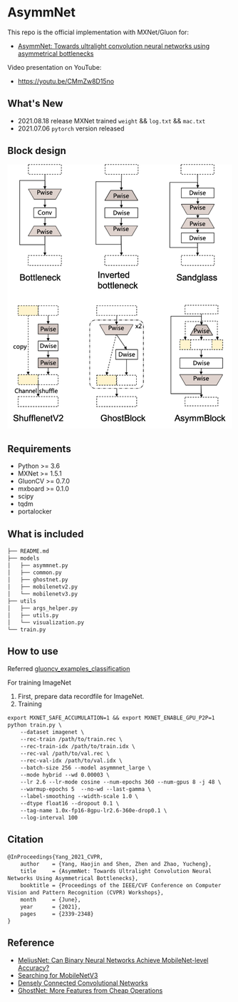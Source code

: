 # AsymmNet
This repo is the official implementation with MXNet/Gluon for:
 * [AsymmNet: Towards ultralight convolution neural networks using asymmetrical bottlenecks](https://arxiv.org/abs/2104.07770) 

 Video presentation on YouTube: 
 * https://youtu.be/CMmZw8D15no

## What's New
* 2021.08.18 release MXNet trained `weight` && `log.txt` && `mac.txt`
* 2021.07.06 `pytorch` version released


## Block design
![Structure compare](images/structure_compare.png)

## Requirements
* Python \>= 3.6
* MXNet \>= 1.5.1
* GluonCV \>= 0.7.0
* mxboard \>= 0.1.0
* scipy
* tqdm
* portalocker


## What is included

```text
├── README.md
├── models
│   ├── asymmnet.py
│   ├── common.py
│   ├── ghostnet.py
│   ├── mobilenetv2.py
│   └── mobilenetv3.py
├── utils
│   ├── args_helper.py
│   ├── utils.py
│   └── visualization.py
└── train.py
```

## How to use

Referred [gluoncv_examples_classification](https://cv.gluon.ai/build/examples_classification/dive_deep_imagenet.html)

For training ImageNet
1. First, prepare data recordfile for ImageNet.
2. Training 

```text
export MXNET_SAFE_ACCUMULATION=1 && export MXNET_ENABLE_GPU_P2P=1
python train.py \
    --dataset imagenet \
    --rec-train /path/to/train.rec \
    --rec-train-idx /path/to/train.idx \
    --rec-val /path/to/val.rec \
    --rec-val-idx /path/to/val.idx \
    --batch-size 256 --model asymmnet_large \
    --mode hybrid --wd 0.00003 \
    --lr 2.6 --lr-mode cosine --num-epochs 360 --num-gpus 8 -j 48 \
    --warmup-epochs 5  --no-wd --last-gamma \
    --label-smoothing --width-scale 1.0 \
    --dtype float16 --dropout 0.1 \
    --tag-name 1.0x-fp16-8gpu-lr2.6-360e-drop0.1 \
    --log-interval 100
```

## Citation

```
@InProceedings{Yang_2021_CVPR,
    author    = {Yang, Haojin and Shen, Zhen and Zhao, Yucheng},
    title     = {AsymmNet: Towards Ultralight Convolution Neural Networks Using Asymmetrical Bottlenecks},
    booktitle = {Proceedings of the IEEE/CVF Conference on Computer Vision and Pattern Recognition (CVPR) Workshops},
    month     = {June},
    year      = {2021},
    pages     = {2339-2348}
}
```

## Reference
* [MeliusNet: Can Binary Neural Networks Achieve MobileNet-level Accuracy?](https://arxiv.org/abs/2001.05936)
* [Searching for MobileNetV3](https://arxiv.org/abs/1905.02244)
* [Densely Connected Convolutional Networks](https://arxiv.org/abs/1608.06993)
* [GhostNet: More Features from Cheap Operations](https://arxiv.org/abs/1911.11907)
